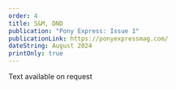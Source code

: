 ```yaml
---
order: 4
title: S&M, DND
publication: "Pony Express: Issue 1"
publicationLink: https://ponyexpressmag.com/
dateString: August 2024
printOnly: true
---
```

Text available on request
